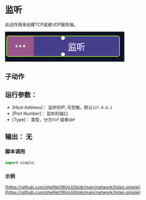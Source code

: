 # 监听 
此动作用来创建TCP或者UDP服务端。

![action](./images/01.png ':size=90%')

## 子动作

## 运行参数：


* [Host Address]： 监听的IP, 可忽略，默认`127.0.0.1`
* [Port Number]： 监听的端口
* [Type]： 类型，分为`TCP` 或者`UDP`

## 输出： 无


### 脚本调用

```python
import simple;

```

### 示例

[https://github.com/shelllet/WinUi/blob/main/network/listen.simple](https://github.com/shelllet/WinUi/blob/main/network/listen.simple)

